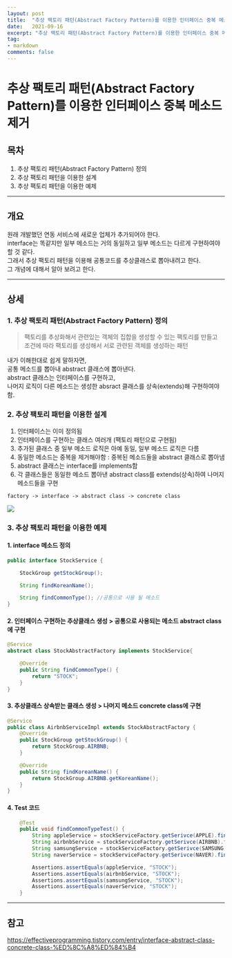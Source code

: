```yaml
---
layout: post
title:  "추상 팩토리 패턴(Abstract Factory Pattern)를 이용한 인터페이스 중복 메소드 제거"
date:   2021-09-16
excerpt: "추상 팩토리 패턴(Abstract Factory Pattern)를 이용한 인터페이스 중복 메소드 제거"
tag:
- markdown 
comments: false
---
```


# 추상 팩토리 패턴(Abstract Factory Pattern)를 이용한 인터페이스 중복 메소드 제거

## 목차
1. 추상 팩토리 패턴(Abstract Factory Pattern) 정의
2. 추상 팩토리 패턴을 이용한 설계
3. 추상 팩토리 패턴을 이용한 예제
___

## __개요__
원래 개발했던 연동 서비스에 새로운 업체가 추가되어야 한다.  
interface는 똑같지만 일부 메소드는 거의 동일하고 일부 메소드는 다르게 구현하여야 할 것 같다.  
그래서 추상 팩토리 패턴을 이용해 공통코드를 추상클래스로 뽑아내려고 한다.  
그 개념에 대해서 알아 보려고 한다.  

___

## __상세__

### 1. 추상 팩토리 패턴(Abstract Factory Pattern) 정의
> 팩토리를 추상화해서 관련있는 객체의 집합을 생성할 수 있는 팩토리를 만들고 조건에 따라 팩토리를 생성해서 서로 관련된 객체를 생성하는 패턴 

내가 이해한대로 쉽게 말하자면,  
공통 메소드를 뽑아내 abstract 클래스에 뽑아낸다.  
abstract 클래스는 인터페이스를 구현하고,  
 나머지 로직이 다른 메소드는 생성한 absract 클래스를 상속(extends)해 구현하여야 함.  



### 2. 추상 팩토리 패턴을 이용한 설계
1. 인터페이스는 이미 정의됨
2. 인터페이스를 구현하는 클래스 여러개 (팩토리 패턴으로 구현됨)
3. 추가된 클래스 중 일부 메소드 로직은 아예 동일, 일부 메소드 로직은 다름
4. 동일한 메소드는 중복을 제거해야함 : 중복된 메소드들을 abstract 클래스로 뽑아냄
5. abstract 클래스는 interface를 implements함
6. 각 클래스들은 동일한 메소드 뽑아낸 abstract class를 extends(상속)하여 나머지 메소드들을 구현  

``` 
factory -> interface -> abstract class -> concrete class
```

<img src = "https://user-images.githubusercontent.com/28687900/133371532-296eb267-390c-4d81-be8c-81d1d77f7e53.png">


### 3. 추상 팩토리 패턴을 이용한 예제

#### 1. interface 메소드 정의
``` java
public interface StockService {

    StockGroup getStockGroup();

    String findKoreanName();

    String findCommonType(); //공통으로 사용 될 메소드
}

```

#### 2. 인터페이스 구현하는 추상클래스 생성 > 공통으로 사용되는 메소드 abstract class에 구현
``` java 
@Service
abstract class StockAbstractFactory implements StockService{

    @Override
    public String findCommonType() {
        return "STOCK";
    }
}
```


#### 3. 추상클래스 상속받는 클래스 생성 > 나머지 메소드 concrete class에 구현
``` java
@Service
public class AirbnbServiceImpl extends StockAbstractFactory {
    @Override
    public StockGroup getStockGroup() {
        return StockGroup.AIRBNB;
    }

    @Override
    public String findKoreanName() {
        return StockGroup.AIRBNB.getKoreanName();
    }
}
```

#### 4. Test 코드
``` java
    @Test
    public void findCommonTypeTest() {
        String appleService = stockServiceFactory.getSerivce(APPLE).findCommonType();
        String airbnbService = stockServiceFactory.getSerivce(AIRBNB).findCommonType();
        String samsungService = stockServiceFactory.getSerivce(SAMSUNG).findCommonType();
        String naverService = stockServiceFactory.getSerivce(NAVER).findCommonType();

        Assertions.assertEquals(appleService, "STOCK");
        Assertions.assertEquals(airbnbService, "STOCK");
        Assertions.assertEquals(samsungService, "STOCK");
        Assertions.assertEquals(naverService, "STOCK");
    }
```


___


## __참고__
https://effectiveprogramming.tistory.com/entry/interface-abstract-class-concrete-class-%ED%8C%A8%ED%84%B4  

